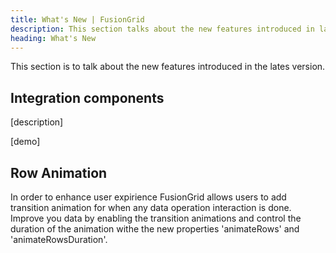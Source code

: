 ```yaml
---
title: What's New | FusionGrid
description: This section talks about the new features introduced in latest version.
heading: What's New
---
```


This section is to talk about the new features introduced in the lates version.

## Integration components

[description]

[demo]

## Row Animation

In order to enhance user expirience FusionGrid allows users to add transition animation for when any data operation interaction is done.
Improve you data by enabling the transition animations and control the duration of the animation withe the new properties 'animateRows' and 'animateRowsDuration'. 
